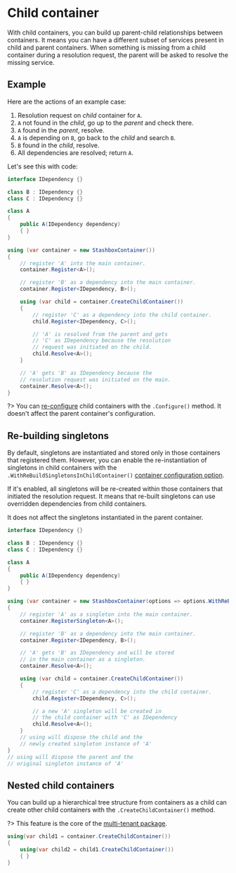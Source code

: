 # Child container
With child containers, you can build up parent-child relationships between containers. It means you can have a different subset of services present in child and parent containers. When something is missing from a child container during a resolution request, the parent will be asked to resolve the missing service.

## Example

Here are the actions of an example case:
1. Resolution request on *child* container for `A`.
2. `A` not found in the *child*, go up to the *parent* and check there.
3. `A` found in the *parent*, resolve.
4. `A` is depending on `B`, go back to the *child* and search `B`.
5. `B` found in the *child*, resolve.
6. All dependencies are resolved; return `A`.

Let's see this with code:
```cs
interface IDependency {}

class B : IDependency {}
class C : IDependency {}

class A 
{
    public A(IDependency dependency)
    { }
}

using (var container = new StashboxContainer())
{
    // register 'A' into the main container.
    container.Register<A>();

    // register 'B' as a dependency into the main container.
    container.Register<IDependency, B>();

    using (var child = container.CreateChildContainer())
    {
        // register 'C' as a dependency into the child container.
        child.Register<IDependency, C>();

        // 'A' is resolved from the parent and gets
        // 'C' as IDependency because the resolution
        // request was initiated on the child.
        child.Resolve<A>();
    }

    // 'A' gets 'B' as IDependency because the 
    // resolution request was initiated on the main.
    container.Resolve<A>();
}
```
?> You can [re-configure](configuration/container-configuration) child containers with the `.Configure()` method. It doesn't affect the parent container's configuration.

## Re-building singletons
By default, singletons are instantiated and stored only in those containers that registered them. However, you can enable the re-instantiation of singletons in child containers with the `.WithReBuildSingletonsInChildContainer()` [container configuration option](configuration/container-configuration?id=re-build-singletons-in-child-containers). 

If it's enabled, all singletons will be re-created within those containers that initiated the resolution request. It means that re-built singletons can use overridden dependencies from child containers. 

It does not affect the singletons instantiated in the parent container.

```cs
interface IDependency {}

class B : IDependency {}
class C : IDependency {}

class A 
{
    public A(IDependency dependency)
    { }
}

using (var container = new StashboxContainer(options => options.WithReBuildSingletonsInChildContainer()))
{
    // register 'A' as a singleton into the main container.
    container.RegisterSingleton<A>();

    // register 'B' as a dependency into the main container.
    container.Register<IDependency, B>();

    // 'A' gets 'B' as IDependency and will be stored
    // in the main container as a singleton.
    container.Resolve<A>();

    using (var child = container.CreateChildContainer())
    {
        // register 'C' as a dependency into the child container.
        child.Register<IDependency, C>();

        // a new 'A' singleton will be created in 
        // the child container with 'C' as IDependency
        child.Resolve<A>();
    } 
    // using will dispose the child and the 
    // newly created singleton instance of 'A'
}
// using will dispose the parent and the 
// original singleton instance of 'A'
```

## Nested child containers

<!-- panels:start -->

<!-- div:left-panel -->
You can build up a hierarchical tree structure from containers as a child can create other child containers with the `.CreateChildContainer()` method.

?> This feature is the core of the [multi-tenant package](https://github.com/z4kn4fein/stashbox-extensions-dependencyinjection#multitenant).
<!-- div:right-panel -->
```cs
using(var child1 = container.CreateChildContainer())
{
    using(var child2 = child1.CreateChildContainer())
    { }
}
```
<!-- panels:end -->